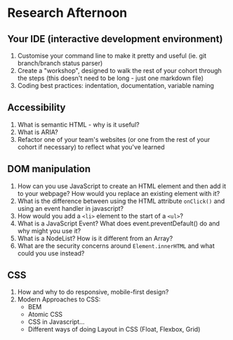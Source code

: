 # Research Afternoon

## Your IDE (interactive development environment)
1. Customise your command line to make it pretty and useful (ie. git branch/branch status parser)
2. Create a "workshop", designed to walk the rest of your cohort through the steps (this doesn't need to be long - just one markdown file)
3. Coding best practices: indentation, documentation, variable naming

## Accessibility
1. What is semantic HTML - why is it useful?
2. What is ARIA?
3. Refactor one of your team's websites (or one from the rest of your cohort if necessary) to reflect what you've learned

## DOM manipulation
1. How can you use JavaScript to create an HTML element and then add it to your webpage? How would you replace an existing element with it?
2. What is the difference between using the HTML attribute `onClick()` and using an event handler in javascript?
3. How would you add a `<li>` element to the start of a `<ul>`?
4. What is a JavaScript Event? What does event.preventDefault() do and why might you use it?
5. What is a NodeList? How is it different from an Array?
6. What are the security concerns around `Element.innerHTML` and what could you use instead?

## CSS
1. How and why to do responsive, mobile-first design?
1. Modern Approaches to CSS:
    - BEM
    - Atomic CSS
    - CSS in Javascript...
    - Different ways of doing Layout in CSS (Float, Flexbox, Grid)


